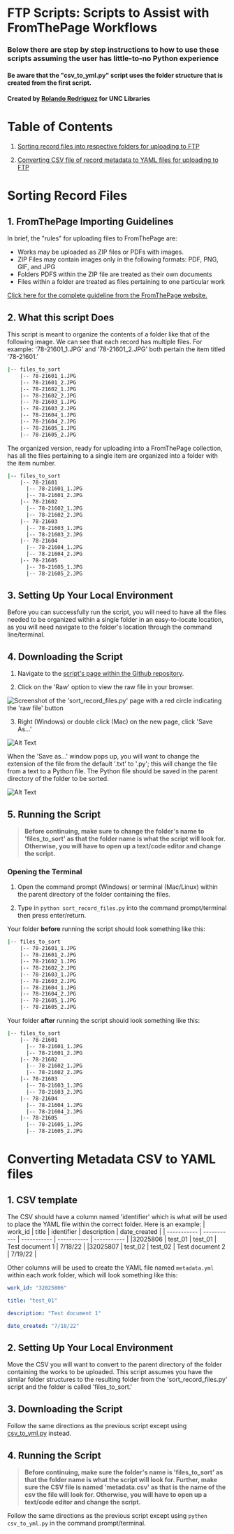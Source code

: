 # FTP Scripts: Scripts to Assist with FromThePage Workflows

### Below there are step by step instructions to how to use these scripts assuming the user has little-to-no Python experience
#### Be aware that the "csv_to_yml.py" script uses the folder structure that is created from the first script.

#### Created by [Rolando Rodriguez](https://github.com/RolRodr) for UNC Libraries

# Table of Contents

1. [Sorting record files into respective folders for uploading to FTP](#sorting-record-files)


2. [Converting CSV file of record metadata to YAML files for uploading to FTP](#converting-metadata-csv-to-yaml-files)



# Sorting Record Files

## 1. FromThePage Importing Guidelines

In brief, the "rules" for uploading files to FromThePage are:
* Works may be uploaded as ZIP files or PDFs with images.
* ZIP Files may contain images only in the following formats: PDF, PNG, GIF, and JPG
* Folders PDFS within the ZIP file are treated as their own documents
* Files within a folder are treated as files pertaining to one particular work

[Click here for the complete guideline from the FromThePage website.](https://content.fromthepage.com/project-owner-documentation/image-upload-file-guidelines/)


## 2. What this script Does

This script is meant to organize the contents of a folder like that of the following image. We can see that each record has multiple files. For example: '78-21601_1.JPG' and '78-21601_2.JPG' both pertain the item titled '78-21601.'
```bash
|-- files_to_sort
    |-- 78-21601_1.JPG
    |-- 78-21601_2.JPG
    |-- 78-21602_1.JPG
    |-- 78-21602_2.JPG
    |-- 78-21603_1.JPG
    |-- 78-21603_2.JPG
    |-- 78-21604_1.JPG
    |-- 78-21604_2.JPG
    |-- 78-21605_1.JPG
    |-- 78-21605_2.JPG
```

The organized version, ready for uploading into a FromThePage collection, has all the files pertaining to a single item are organized into a folder with the item number.
```bash
|-- files_to_sort
    |-- 78-21601
      |-- 78-21601_1.JPG
      |-- 78-21601_2.JPG
    |-- 78-21602
      |-- 78-21602_1.JPG
      |-- 78-21602_2.JPG
    |-- 78-21603
      |-- 78-21603_1.JPG
      |-- 78-21603_2.JPG
    |-- 78-21604
      |-- 78-21604_1.JPG
      |-- 78-21604_2.JPG
    |-- 78-21605
      |-- 78-21605_1.JPG
      |-- 78-21605_2.JPG
```

## 3. Setting Up Your Local Environment

Before you can successfully run the script, you will need to have all the files needed to be organized within a single folder in an easy-to-locate location, as you will need navigate to the folder's location through the command line/terminal.

## 4. Downloading the Script

1. Navigate to the [script's page within the Github repository](./sort_record_files.py).

2. Click on the 'Raw' option to view the raw file in your browser.

![Screenshot of the 'sort_record_files.py' page with a red circle indicating the 'raw file' button](./Images/click_on_raw_file.png)

3. Right (Windows) or double click (Mac) on the new page, click 'Save As...'

![Alt Text](./Images/save_as_option.png)

When the 'Save as...' window pops up, you will want to change the extension of the file from the default '.txt' to '.py'; this will change the file from a text to a Python file. The Python file should be saved in the parent directory of the folder to be sorted.

![Alt Text](./Images/save_as_python_file.png)


## 5. Running the Script

> **Before continuing, make sure to change the folder's name to 'files_to_sort' as that the folder name is what the script will look for. Otherwise, you will have to open up a text/code editor and change the script.** 

### Opening the Terminal
1. Open the command prompt (Windows) or terminal (Mac/Linux) within the parent directory of the folder containing the files.

2. Type in `python sort_record_files.py` into the command prompt/terminal then press enter/return.

Your folder **before** running the script should look something like this:
```bash
|-- files_to_sort
    |-- 78-21601_1.JPG
    |-- 78-21601_2.JPG
    |-- 78-21602_1.JPG
    |-- 78-21602_2.JPG
    |-- 78-21603_1.JPG
    |-- 78-21603_2.JPG
    |-- 78-21604_1.JPG
    |-- 78-21604_2.JPG
    |-- 78-21605_1.JPG
    |-- 78-21605_2.JPG
```

Your folder **after** running the script should look something like this:
```bash
|-- files_to_sort
    |-- 78-21601
      |-- 78-21601_1.JPG
      |-- 78-21601_2.JPG
    |-- 78-21602
      |-- 78-21602_1.JPG
      |-- 78-21602_2.JPG
    |-- 78-21603
      |-- 78-21603_1.JPG
      |-- 78-21603_2.JPG
    |-- 78-21604
      |-- 78-21604_1.JPG
      |-- 78-21604_2.JPG
    |-- 78-21605
      |-- 78-21605_1.JPG
      |-- 78-21605_2.JPG
```

# Converting Metadata CSV to YAML files

## 1. CSV template
The CSV should have a column named 'identifier' which is what will be used to place the YAML file within the correct folder.
Here is an example: 
| work_id | title | identifier | description | date_created |
| ----------- | ----------- | ----------- | ----------- | ----------- |
|32025806	| test_01	| test_01	| Test document 1 |	7/18/22 |
|32025807 | test_02 |	test_02 |	Test document 2	| 7/19/22 |


Other columns will be used to create the YAML file named `metadata.yml` within each work folder, which will look something like this:  
 ```yml
work_id: "32025806" 

title: "test_01" 

description: "Test document 1" 

date_created: "7/18/22" 
 ```
## 2. Setting Up Your Local Environment
Move the CSV you will want to convert to the parent directory of the folder containing the works to be uploaded. This script assumes you have the similar folder structures to the resulting folder from the 'sort_record_files.py' script and the folder is called 'files_to_sort.' 

## 3. Downloading the Script
Follow the same directions as the previous script except using [csv_to_yml.py](./csv_to_yml.py) instead.


## 4. Running the Script 
> **Before continuing, make sure the folder's name is 'files_to_sort' as that the folder name is what the script will look for. Further, make sure the CSV file is named 'metadata.csv' as that is the name of the csv the file will look for. Otherwise, you will have to open up a text/code editor and change the script.** 

Follow the same directions as the previous script except using `python csv_to_yml.py` in the command prompt/terminal.
